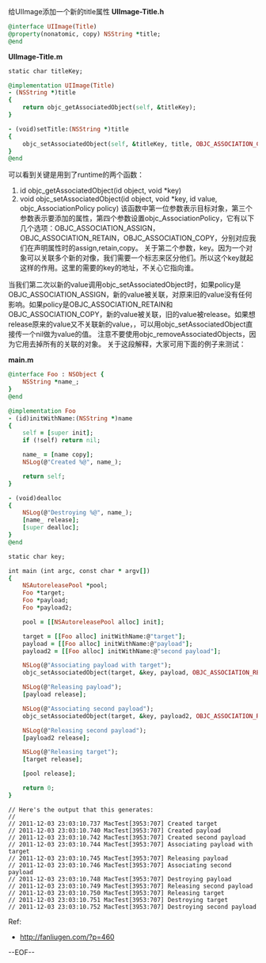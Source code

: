 给UIImage添加一个新的title属性
**UIImage-Title.h**
```Ruby
@interface UIImage(Title)
@property(nonatomic, copy) NSString *title;
@end
```

**UIImage-Title.m**
```Ruby
static char titleKey;

@implementation UIImage(Title)
- (NSString *)title
{
    return objc_getAssociatedObject(self, &titleKey);
}

- (void)setTitle:(NSString *)title
{
    objc_setAssociatedObject(self, &titleKey, title, OBJC_ASSOCIATION_COPY);
}
@end
```
可以看到关键是用到了runtime的两个函数：
1. id objc_getAssociatedObject(id object, void *key)
2. void objc_setAssociatedObject(id object, void *key, id value, objc_AssociationPolicy policy)
该函数中第一位参数表示目标对象，第三个参数表示要添加的属性，第四个参数设置objc_AssociationPolicy，它有以下几个选项：OBJC_ASSOCIATION_ASSIGN，OBJC_ASSOCIATION_RETAIN，OBJC_ASSOCIATION_COPY，分别对应我们在声明属性时的assign,retain,copy。
关于第二个参数，key。因为一个对象可以关联多个新的对像，我们需要一个标志来区分他们。所以这个key就起这样的作用。这里的需要的key的地址，不关心它指向谁。

当我们第二次以新的value调用objc_setAssociatedObject时，如果policy是OBJC_ASSOCIATION_ASSIGN，新的value被关联，对原来旧的value没有任何影响。如果policy是OBJC_ASSOCIATION_RETAIN和OBJC_ASSOCIATION_COPY，新的value被关联，旧的value被release。如果想release原来的value又不关联新的value，，可以用objc_setAssociatedObject直接传一个nil做为value的值。
注意不要使用objc_removeAssociatedObjects，因为它用去掉所有的关联的对象。
关于这段解释，大家可用下面的例子来测试：

**main.m**
```Ruby
@interface Foo : NSObject {
    NSString *name_;
}
@end

@implementation Foo
- (id)initWithName:(NSString *)name
{
    self = [super init];
    if (!self) return nil;

    name_ = [name copy];
    NSLog(@"Created %@", name_);

    return self;
}

- (void)dealloc
{
    NSLog(@"Destroying %@", name_);
    [name_ release];
    [super dealloc];
}
@end

static char key;

int main (int argc, const char * argv[])
{
    NSAutoreleasePool *pool;
    Foo *target;
    Foo *payload;
    Foo *payload2;

    pool = [[NSAutoreleasePool alloc] init];

    target = [[Foo alloc] initWithName:@"target"];
    payload = [[Foo alloc] initWithName:@"payload"];
    payload2 = [[Foo alloc] initWithName:@"second payload"];

    NSLog(@"Associating payload with target");
    objc_setAssociatedObject(target, &key, payload, OBJC_ASSOCIATION_RETAIN);

    NSLog(@"Releasing payload");
    [payload release];

    NSLog(@"Associating second payload");
    objc_setAssociatedObject(target, &key, payload2, OBJC_ASSOCIATION_RETAIN);

    NSLog(@"Releasing second payload");
    [payload2 release];

    NSLog(@"Releasing target");
    [target release];

    [pool release];

    return 0;
}
```

```
// Here's the output that this generates:
//
// 2011-12-03 23:03:10.737 MacTest[3953:707] Created target
// 2011-12-03 23:03:10.740 MacTest[3953:707] Created payload
// 2011-12-03 23:03:10.742 MacTest[3953:707] Created second payload
// 2011-12-03 23:03:10.744 MacTest[3953:707] Associating payload with target
// 2011-12-03 23:03:10.745 MacTest[3953:707] Releasing payload
// 2011-12-03 23:03:10.746 MacTest[3953:707] Associating second payload
// 2011-12-03 23:03:10.748 MacTest[3953:707] Destroying payload
// 2011-12-03 23:03:10.749 MacTest[3953:707] Releasing second payload
// 2011-12-03 23:03:10.750 MacTest[3953:707] Releasing target
// 2011-12-03 23:03:10.751 MacTest[3953:707] Destroying target
// 2011-12-03 23:03:10.752 MacTest[3953:707] Destroying second payload
```

Ref:
- http://fanliugen.com/?p=460

--EOF--